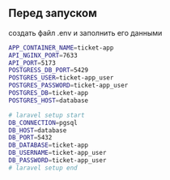 ## Перед запуском
создать файл .env и заполнить его данными

```bash
APP_CONTAINER_NAME=ticket-app
API_NGINX_PORT=7633
API_PORT=5173
POSTGRESS_DB_PORT=5429
POSTGRES_USER=ticket-app_user
POSTGRES_PASSWORD=ticket-app_user
POSTGRES_DB=ticket-app
POSTGRES_HOST=database

# laravel setup start
DB_CONNECTION=pgsql
DB_HOST=database
DB_PORT=5432
DB_DATABASE=ticket-app
DB_USERNAME=ticket-app_user
DB_PASSWORD=ticket-app_user
# laravel setup end
```